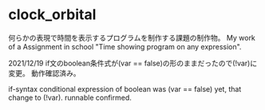 # clock_orbital
何らかの表現で時間を表示するプログラムを制作する課題の制作物。
My work of a Assignment in school "Time showing program on any expression".


2021/12/19
if文のboolean条件式が(var == false)の形のままだったので(!var)に変更。
動作確認済み。

if-syntax conditional expression of boolean was (var == false) yet, that change to (!var).
runnable confirmed.
